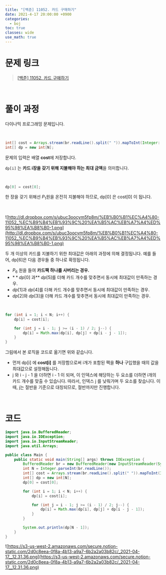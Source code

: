 ```yaml
---
title: "[백준] 11052. 카드 구매하기"
date: 2021-4-17 20:00:00 +0900
categories:
  - boj
toc: true
classes: wide
use_math: true
---
```


# 문제 링크

> [[백준] 11052. 카드 구매하기](https://www.acmicpc.net/problem/11052)

<br>

# 풀이 과정

다이나믹 프로그래밍 문제입니다.

<br>

```java
int[] cost = Arrays.stream(br.readLine().split(" ")).mapToInt(Integer::parseInt).toArray();
int[] dp = new int[N];
```

문제의 입력은 배열 **cost**에 저장합니다.

`dp[i]` 는 **카드 i장을 갖기 위해 지불해야 하는 최대 금액**을 의미합니다.

<br>

```java
dp[0] = cost[0];
```

한 장을 갖기 위해선 $P_{1}$원을 온전히 지불해야 하므로, dp[0] 은 cost[0] 이 됩니다.

<br>

![http://dl.dropbox.com/s/ubuc3oocym5fp8m/%EB%B0%B1%EC%A4%80-11052_%EC%B9%B4%EB%93%9C%20%EA%B5%AC%EB%A7%A4%ED%95%98%EA%B8%B0-1.png](http://dl.dropbox.com/s/ubuc3oocym5fp8m/%EB%B0%B1%EC%A4%80-11052_%EC%B9%B4%EB%93%9C%20%EA%B5%AC%EB%A7%A4%ED%95%98%EA%B8%B0-1.png)

두 개 이상의 카드를 지불하기 위한 최대값은 아래의 과정에 의해 결정됩니다. 예를 들어, dp[6]은 다음 경우들 중 하나로 확정됩니다.

- $P_6$ 원을 들여 **카드팩 하나를 사버리는 경우.**
- $**dp[0]$ 과** $dp[5]$를 더해 카드 개수를 맞추면서 동시에 최대값이 만족하는 경우.
- $dp[1]$과 $dp[4]$를 더해 카드 개수를 맞추면서 동시에 최대값이 만족하는 경우.
- $dp[2]$와 $dp[3]$을 더해 카드 개수를 맞추면서 동시에 최대값이 만족하는 경우.

<br>

```java
for (int i = 1; i < N; i++) {
    dp[i] = cost[i];

    for (int j = i - 1; j >= (i - 1) / 2; j--) {
        dp[i] = Math.max(dp[i], dp[j] + dp[i - j - 1]);
    }
}
```

그림에서 본 로직을 코드로 옮기면 위와 같습니다.

- 먼저 dp[i] 에 **cost[i]** 를 저장함으로써 i개가 포함된 팩을 **하나** 구입했을 때의 값을 최대값으로 설정해둡니다.
- j 와 i - j - 1 을 더하면 i - 1 이 되며, 이 인덱스에 해당하는 두 요소를 더하면 i개의 카드 개수를 맞출 수 있습니다. 따라서, 인덱스 j 를 낮춰가며 두 요소를 찾습니다. 이 때, j는 절반을 기준으로 대칭되므로, 절반까지만 진행합니다.

<br>

# 코드

```java
import java.io.BufferedReader;
import java.io.IOException;
import java.io.InputStreamReader;
import java.util.Arrays;

public class Main {
    public static void main(String[] args) throws IOException {
        BufferedReader br = new BufferedReader(new InputStreamReader(System.in));
        int N = Integer.parseInt(br.readLine());
        int[] cost = Arrays.stream(br.readLine().split(" ")).mapToInt(Integer::parseInt).toArray();
        int[] dp = new int[N];
        dp[0] = cost[0];

        for (int i = 1; i < N; i++) {
            dp[i] = cost[i];

            for (int j = i - 1; j >= (i - 1) / 2; j--) {
                dp[i] = Math.max(dp[i], dp[j] + dp[i - j - 1]);
            }
        }

        System.out.println(dp[N - 1]);
    }
}
```

![https://s3-us-west-2.amazonaws.com/secure.notion-static.com/2d0c8eea-0f8a-4b13-a9a7-6b2a2a03b82c/_2021-04-17__12.31.36.png](https://s3-us-west-2.amazonaws.com/secure.notion-static.com/2d0c8eea-0f8a-4b13-a9a7-6b2a2a03b82c/_2021-04-17__12.31.36.png)